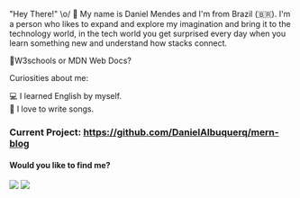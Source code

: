  "Hey There!" \o/ 👋
My name is Daniel Mendes and I'm from Brazil (🇧🇷). I'm a person who likes to expand and explore my imagination and bring it to the technology world, in the tech world you get surprised every day when you learn something new and understand how stacks connect.

:open_file_folder:W3schools or MDN Web Docs?

Curiosities about me:
  
:computer: I learned English by myself.    
:pencil: I love to write songs.   
 
   ### Current Project: https://github.com/DanielAlbuquerq/mern-blog

 #### Would you like to find me?

 <div>
  <a href="https://www.linkedin.com/in/daniel-albuquerque-0a693215a/" rel="nofollow"><img src="https://img.shields.io/badge/-LinkedIn-%230077B5?style=for-the-badge&amp;logo=linkedin&amp;logoColor=white" style="max-width: 100%;"></a>
 <a href="https://api.whatsapp.com/send?phone=5511964548597" rel="nofollow"><img src= "https://img.shields.io/badge/WhatsApp-25D366?style=for-the-badge&logo=whatsapp&logoColor=white"></a>
 </div>
